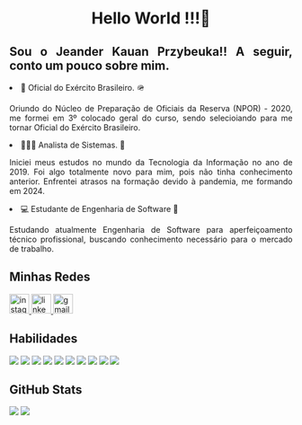 <h1 align="center">Hello World !!!👋</h1>
<div align="justify">
  <h2> Sou o Jeander Kauan Przybeuka!! A seguir, conto um pouco sobre mim. </h2> 
  <li>🔰 Oficial do Exército Brasileiro. 🪖</li>
  <p> Oriundo do Núcleo de Preparação de Oficiais da Reserva (NPOR) - 2020, me formei em 3º colocado geral do curso, sendo selecioiando para me tornar Oficial do Exército Brasileiro.</p>
  <li>👨🏼‍💻 Analista de Sistemas. 👾</li>
  <p> Iniciei meus estudos no mundo da Tecnologia da Informação no ano de 2019. Foi algo totalmente novo para mim, pois não tinha conhecimento anterior. Enfrentei atrasos na formação devido à pandemia, me formando em 2024.</p>
  <li>💻 Estudante de Engenharia de Software 🤖</li>
  <p> Estudando atualmente Engenharia de Software para aperfeiçoamento técnico profissional, buscando conhecimento necessário para o mercado de trabalho.</p>
</div>

###

<div align="left">
  <h2>Minhas Redes</h2>
  <a href="https://www.instagram.com/jeanderkauan/" target="_blank">
    <img src="https://img.shields.io/static/v1?message=Instagram&logo=instagram&label=&color=E4405F&logoColor=white&labelColor=&style=for-the-badge" height="35" alt="instagram logo"/>
  </a>
  <a href="https://www.linkedin.com/in/jeanderkauan/" target="_blank">
    <img src="https://img.shields.io/static/v1?message=LinkedIn&logo=linkedin&label=&color=0077B5&logoColor=white&labelColor=&style=for-the-badge" height="35" alt="linkedin logo"/>
  </a>
  <a href="https://mail.google.com/mail/?view=cm&fs=1&to=jeander.kauanp@gmail.com&su=Escreva um assunto para Jeander&body=Olá, estou vindo pelo seu Github.)" target="_blank">
    <img src="https://img.shields.io/static/v1?message=Gmail&logo=gmail&label=&color=D14836&logoColor=white&labelColor=&style=for-the-badge" height="35" alt="gmail logo"/>
  </a>
</div>

###

<div align="left">
  <h2>Habilidades</h2>
  <img src="https://img.shields.io/badge/Java-ED8B00?style=for-the-badge&logo=openjdk&logoColor=white"/>
  <img src="https://img.shields.io/badge/.NET-5C2D91?style=for-the-badge&logo=.net&logoColor=white"/>
  <img src="https://img.shields.io/badge/MySQL-00000F?style=for-the-badge&logo=mysql&logoColor=white"/>
  <img src="https://img.shields.io/badge/Spring-6DB33F?style=for-the-badge&logo=spring&logoColor=white"/>
  <img src="https://img.shields.io/badge/HTML5-E34F26?style=for-the-badge&logo=html5&logoColor=white"/>
  <img src="https://img.shields.io/badge/CSS3-1572B6?style=for-the-badge&logo=css3&logoColor=white"/>
  <img src="https://img.shields.io/badge/JavaScript-F7DF1E?style=for-the-badge&logo=javascript&logoColor=black"/>
  <img src="https://img.shields.io/badge/Node.js-43853D?style=for-the-badge&logo=node.js&logoColor=white"/>
  <img src="https://img.shields.io/badge/Git-000?style=for-the-badge&logo=git&logoColor=E94D5F)](https://git-scm.com/doc"/>
  <img src="https://img.shields.io/badge/GitHub-000?style=for-the-badge&logo=github&logoColor=30A3DC)](https://docs.github.com/"/>
</div>

###

<div align="left">
  <h2>GitHub Stats</h2>
  <img src="https://github-readme-stats.vercel.app/api?username=przybeuka&theme=transparent&bg_color=000&border_color=AA42F7&show_icons=true&icon_color=AA42F7&title_color=AA42F7&text_color=FFF"  />
  <img src="https://github-readme-stats.vercel.app/api/top-langs?username=przybeuka&layout=compact&bg_color=000&border_color=AA42F7&title_color=AA42F7&text_color=FFF"  />
</div>

###
